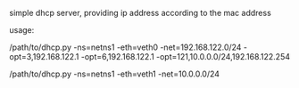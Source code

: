 simple dhcp server, providing ip address according to the mac address

usage:

/path/to/dhcp.py -ns=netns1 -eth=veth0 -net=192.168.122.0/24 -opt=3,192.168.122.1 -opt=6,192.168.122.1 -opt=121,10.0.0.0/24,192.168.122.254

/path/to/dhcp.py -ns=netns1 -eth=veth1 -net=10.0.0.0/24
